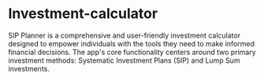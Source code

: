 # Investment-calculator
SIP Planner is a comprehensive and user-friendly investment calculator designed to empower individuals with the tools they need to make informed financial decisions. The app's core functionality centers around two primary investment methods: Systematic Investment Plans (SIP) and Lump Sum investments.
